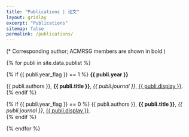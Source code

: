 ```yaml
---
title: "Publications | 论文"
layout: gridlay
excerpt: "Publications"
sitemap: false
permalink: /publications/
---
```


<p></p>

(* Corresponding author; ACMRSG members are shown in bold )

<p></p>

{% for publi in site.data.publist %}

{% if {{ publi.year_flag }} == 1 %}
<b>{{ publi.year }}</b>
<p></p>
{{ publi.authors }}, <b>{{ publi.title }}</b>, <em>{{  publi.journal }}</em>, <a href="{{ publi.url }}">{{ publi.display }}</a>.
<br /> 
{% endif %}

{% if {{ publi.year_flag }} == 0 %}
{{ publi.authors }}, <b>{{ publi.title }}</b>, <em>{{  publi.journal }}</em>, <a href="{{ publi.url }}">{{ publi.display }}</a>.
<br /> 
{% endif %}

{% endfor %}
